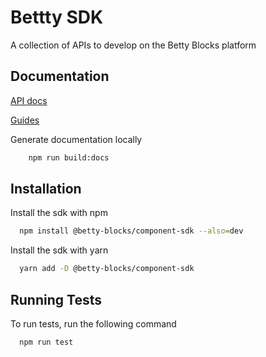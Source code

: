 # Bettty SDK

A collection of APIs to develop on the Betty Blocks platform

## Documentation

[API docs](https://example.com)

[Guides](https://example.com)

Generate documentation locally

```bash
    npm run build:docs
```

## Installation

Install the sdk with npm

```bash
  npm install @betty-blocks/component-sdk --also=dev
```

Install the sdk with yarn

```bash
  yarn add -D @betty-blocks/component-sdk
```

## Running Tests

To run tests, run the following command

```bash
  npm run test
```
